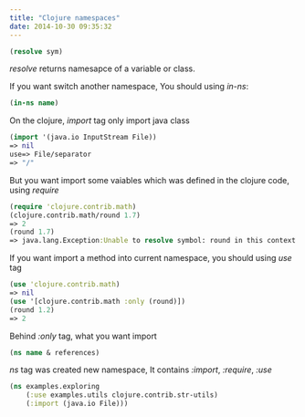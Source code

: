 ```yaml
---
title: "Clojure namespaces"
date: 2014-10-30 09:35:32
---
```


```clojure
(resolve sym)
```

*resolve* returns namesapce of a variable or class.

If you want switch another namespace, You should using *in-ns*:

```clojure
(in-ns name)
```

On the clojure, *import* tag only import java class

```clojure
(import '(java.io InputStream File))
=> nil
use=> File/separator
=> "/"
```
But you want import some vaiables which was defined in the clojure code, using *require*

```clojure
(require 'clojure.contrib.math)
(clojure.contrib.math/round 1.7)
=> 2
(round 1.7)
=> java.lang.Exception:Unable to resolve symbol: round in this context
```

If you want import a method into current namespace, you should using *use* tag

```clojure
(use 'clojure.contrib.math)
=> nil
(use '[clojure.contrib.math :only (round)])
(round 1.2)
=> 2
```

Behind *:only* tag, what you want import
```clojure
(ns name & references)
```

*ns* tag was created new namespace, It contains *:import*, *:require*, *:use*
```clojure
(ns examples.exploring
	(:use examples.utils clojure.contrib.str-utils)
	(:import (java.io File)))
```
